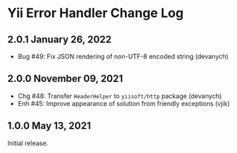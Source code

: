 # Yii Error Handler Change Log

## 2.0.1 January 26, 2022

- Bug #49: Fix JSON rendering of non-UTF-8 encoded string (devanych)

## 2.0.0 November 09, 2021

- Chg #48: Transfer `HeaderHelper` to `yiisoft/http` package (devanych)
- Enh #45: Improve appearance of solution from friendly exceptions (vjik)

## 1.0.0 May 13, 2021

Initial release.
